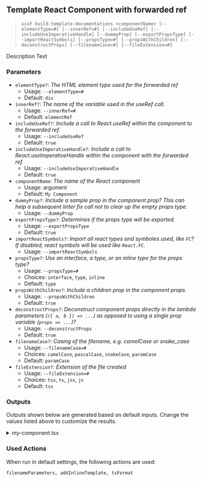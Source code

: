 ## Template React Component with forwarded ref

> `scaf build-template-documentations <componentName> [--elementType=#] [--innerRef=#] [--includeUseRef] [--includeUseImperativeHandle] [--dummyProp] [--exportPropsType] [--importReactSymbols] [--propsType=#] [--propsWithChildren] [--deconstructProps] [--filenameCase=#] [--fileExtension=#] `

Description Text

### Parameters

* `elementType?`: _The HTML element type used for the forwarded ref_
  * Usage: `--elementType=#`
  * Default: `div`
* `innerRef?`: _The name of the variable used in the useRef call._
  * Usage: `--innerRef=#`
  * Default: `elementRef`
* `includeUseRef?`: _Include a call to React.useRef within the component to the forwarded ref._
  * Usage: `--includeUseRef`
  * Default: `true`
* `includeUseImperativeHandle?`: _Include a call to React.useImperativeHandle within the component with the forwarded ref._
  * Usage: `--includeUseImperativeHandle`
  * Default: `true`
* `componentName`: _The name of the React component_
  * Usage: argument
  * Default: `My Component`
* `dummyProp?`: _Include a sample prop in the component prop? This can help a subsequent linter fix call not to clear up the empty props type._
  * Usage: `--dummyProp`
* `exportPropsType?`: _Determines if the props type will be exported._
  * Usage: `--exportPropsType`
  * Default: `true`
* `importReactSymbols?`: _Import all react types and symboles used, like `FC`? If disabled, react symbols will be used like `React.FC`._
  * Usage: `--importReactSymbols`
* `propsType?`: _Use an interface, a type, or an inline type for the props type?_
  * Usage: `--propsType=#`
  * Choices: `interface`, `type`, `inline`
  * Default: `type`
* `propsWithChildren?`: _Include a children prop in the component props._
  * Usage: `--propsWithChildren`
  * Default: `true`
* `deconstructProps?`: _Deconstruct component props directly in the lambda parameters (`({ a, b }) => ...`) as opposed to using a single prop variable (`props => ...`)?_
  * Usage: `--deconstructProps`
  * Default: `true`
* `filenameCase?`: _Casing of the filename, e.g. camelCase or snake_case_
  * Usage: `--filenameCase=#`
  * Choices: `camelCase`, `pascalCase`, `snakeCase`, `paramCase`
  * Default: `paramCase`
* `fileExtension?`: _Extension of the file created_
  * Usage: `--fileExtension=#`
  * Choices: `tsx`, `ts`, `jsx`, `js`
  * Default: `tsx`

### Outputs

Outputs shown below are generated based on default inputs.
Change the values listed above to customize the results.

<details>
  <summary>my-component.tsx</summary>
  
```
import React from 'react';

export type MyComponentProps = {
  children: React.ReactNode

}

export const MyComponent = React.forwardRef<HTMLDivElement | null, MyComponentProps>((({  }), ref) => {
  const elementRef = React.useRef<HTMLDivElement>(null);
  React.useImperativeHandle<HTMLDivElement | null, {}>(
    ref,
    () => ({}),
    []
  );
  return (
    <div ref={elementRef}>
      hello
    </div>
  );
};
```
</details>

### Used Actions

When run in default settings, the following actions are used:

```
filenameParameters, addInlineTemplate, tsFormat
```